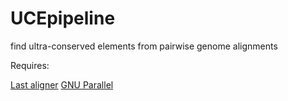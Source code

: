 # UCEpipeline
find ultra-conserved elements from pairwise genome alignments

Requires:

[Last aligner](http://last.cbrc.jp/)
[GNU Parallel](http://www.gnu.org/software/parallel/)
